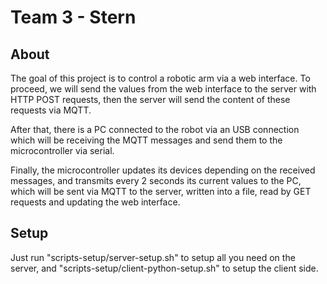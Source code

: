 # Team 3 - Stern

## About
The goal of this project is to control a robotic arm via a web interface. To proceed, we will send the values from the web interface to the server with HTTP POST requests, then the server will send the content of these requests via MQTT.


After that, there is a PC connected to the robot via an USB connection which will be receiving the MQTT messages and send them to the microcontroller via serial. 

Finally, the microcontroller updates its devices depending on the received messages, and transmits every 2 seconds its current values to the PC, which will be sent via MQTT to the server, written into a file, read by GET requests and updating the web interface.
## Setup

Just run "scripts-setup/server-setup.sh" to setup all you need on the server, and "scripts-setup/client-python-setup.sh" to setup the client side.
